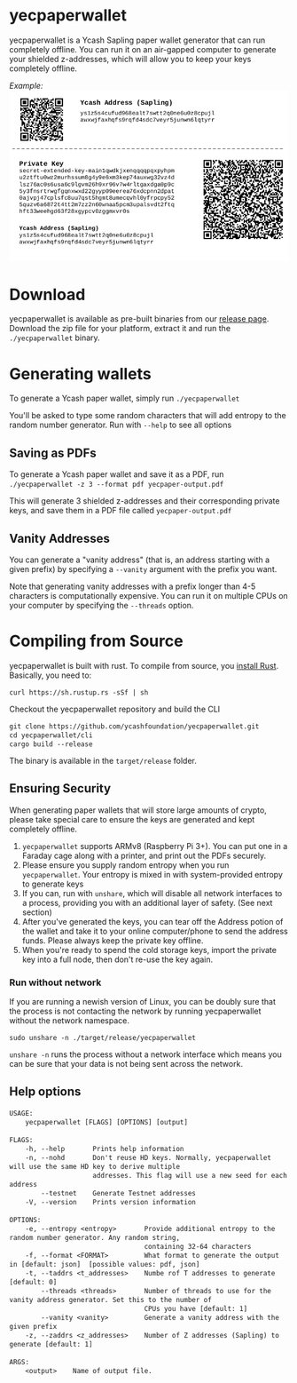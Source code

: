# yecpaperwallet
yecpaperwallet is a Ycash Sapling paper wallet generator that can run completely offline. You can run it on an air-gapped computer to generate your shielded z-addresses, which will allow you to keep your keys completely offline. 

*Example:*
![Paper Wallet](docs/yecpaperwallet.png?raw=true)

# Download
yecpaperwallet is available as pre-built binaries from our [release page](https://github.com/ycashfoundation/yecpaperwallet/releases). Download the zip file for your platform, extract it and run the `./yecpaperwallet` binary. 

# Generating wallets
To generate a Ycash paper wallet, simply run `./yecpaperwallet`

You'll be asked to type some random characters that will add entropy to the random number generator. Run with `--help` to see all options

## Saving as PDFs
To generate a Ycash paper wallet and save it as a PDF, run
`./yecpaperwallet -z 3 --format pdf yecpaper-output.pdf`

This will generate 3 shielded z-addresses and their corresponding private keys, and save them in a PDF file called `yecpaper-output.pdf`

## Vanity Addresses
You can generate a "vanity address" (that is, an address starting with a given prefix) by specifying a `--vanity` argument with the prefix you want. 

Note that generating vanity addresses with a prefix longer than 4-5 characters is computationally expensive. You can run it on multiple CPUs on your computer by specifying the `--threads` option. 

# Compiling from Source
yecpaperwallet is built with rust. To compile from source, you [install Rust](https://www.rust-lang.org/tools/install). Basically, you need to:
```
curl https://sh.rustup.rs -sSf | sh
```
Checkout the yecpaperwallet repository and build the CLI
```
git clone https://github.com/ycashfoundation/yecpaperwallet.git
cd yecpaperwallet/cli
cargo build --release
```

The binary is available in the `target/release` folder.

## Ensuring Security
When generating paper wallets that will store large amounts of crypto, please take special care to ensure the keys are generated and kept completely offline.
1. `yecpaperwallet` supports ARMv8 (Raspberry Pi 3+). You can put one in a Faraday cage along with a printer, and print out the PDFs securely.
2. Please ensure you supply random entropy when you run `yecpaperwallet`. Your entropy is mixed in with system-provided entropy to generate keys
3. If you can, run with `unshare`, which will disable all network interfaces to a process, providing you with an additional layer of safety. (See next section)
4. After you've generated the keys, you can tear off the Address potion of the wallet and take it to your online computer/phone to send the address funds. Please always keep the private key offline. 
5. When you're ready to spend the cold storage keys, import the private key into a full node, then don't re-use the key again. 

### Run without network
If you are running a newish version of Linux, you can be doubly sure that the process is not contacting the network by running yecpaperwallet without the network namespace.

```
sudo unshare -n ./target/release/yecpaperwallet
```
`unshare -n` runs the process without a network interface which means you can be sure that your data is not being sent across the network. 


## Help options
```
USAGE:
    yecpaperwallet [FLAGS] [OPTIONS] [output]

FLAGS:
    -h, --help       Prints help information
    -n, --nohd       Don't reuse HD keys. Normally, yecpaperwallet will use the same HD key to derive multiple
                     addresses. This flag will use a new seed for each address
        --testnet    Generate Testnet addresses
    -V, --version    Prints version information

OPTIONS:
    -e, --entropy <entropy>       Provide additional entropy to the random number generator. Any random string,
                                  containing 32-64 characters
    -f, --format <FORMAT>         What format to generate the output in [default: json]  [possible values: pdf, json]
    -t, --taddrs <t_addresses>    Numbe rof T addresses to generate [default: 0]
        --threads <threads>       Number of threads to use for the vanity address generator. Set this to the number of
                                  CPUs you have [default: 1]
        --vanity <vanity>         Generate a vanity address with the given prefix
    -z, --zaddrs <z_addresses>    Number of Z addresses (Sapling) to generate [default: 1]

ARGS:
    <output>    Name of output file.
```
